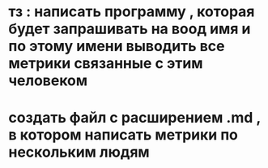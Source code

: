 # тз : написать программу , которая будет запрашивать на воод имя и по этому имени выводить все метрики связанные с этим человеком 
# создать файл с расширением .md , в котором написать метрики по нескольким людям 